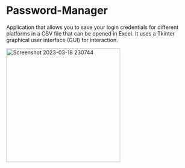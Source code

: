 # Password-Manager
Application that allows you to save your login credentials for different platforms in a CSV file that can be opened in Excel. 
It uses a Tkinter graphical user interface (GUI) for interaction.
<br>

<img width="302" alt="Screenshot 2023-03-18 230744" src="https://user-images.githubusercontent.com/111623667/226123687-7b86d6c2-eb69-42cc-befd-90a6f210d9e3.png">
